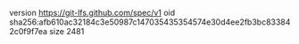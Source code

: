 version https://git-lfs.github.com/spec/v1
oid sha256:afb610ac32184c3e50987c147035435354574e30d4ee2fb3bc833842c0f9f7ea
size 2481
